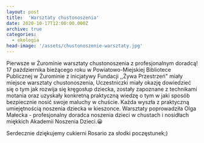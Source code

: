 ```yaml
---
layout: post
title:  'Warsztaty chustonoszenia'
date: 2020-10-17T12:00:00.000Z
archive: true
categories:
  - ekologia
head-image: '/assets/chustonoszenie-warsztaty.jpg'
---
```

Pierwsze w Żurominie warsztaty chustonoszenia z profesjonalnym doradcą! 17 października bieżącego roku w Powiatowo-Miejskiej Bibliotece Publicznej w Żurominie z inicjatywy Fundacji ,,Żywa Przestrzeń" miały miejsce warsztaty chustonoszenia, Uczestniczki miały okazję dowiedzieć się o tym jak rozwija się kręgosłup dziecka, zostały zapoznane z technikami motania oraz uzyskały konkretną praktyczną wiedzę o tym w jaki sposób bezpiecznie nosić swoje maluchy w chuście. Każda wyszła z praktyczną umiejętnością noszenia dziecka w kieszonce. Warsztaty poprowadziła Olga Małecka - profesjonalny doradca noszenia dzieci w chustach i nosidłach miękkich Akademii Noszenia Dzieci.😀

Serdecznie dziękujemy cukierni Rosario za słodki poczęstunek;)
